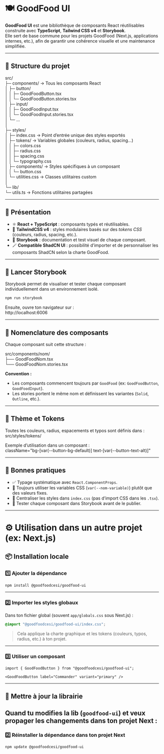 # 🍽️ GoodFood UI

**GoodFood UI** est une bibliothèque de composants React réutilisables construite avec **TypeScript**, **Tailwind CSS v4** et **Storybook**.  
Elle sert de base commune pour les projets GoodFood (Next.js, applications internes, etc.), afin de garantir une cohérence visuelle et une maintenance simplifiée.

---

## 🧰 Structure du projet

src/  
├─ components/              → Tous les composants React  
│  ├─ button/  
│  │  ├─ GoodFoodButton.tsx  
│  │  └─ GoodFoodButton.stories.tsx  
│  ├─ input/  
│  │  ├─ GoodFoodInput.tsx  
│  │  └─ GoodFoodInput.stories.tsx  
│  └─ ...  
│  
├─ styles/  
│  ├─ index.css             → Point d’entrée unique des styles exportés  
│  ├─ tokens/               → Variables globales (couleurs, radius, spacing...)  
│  │  ├─ colors.css  
│  │  ├─ radius.css  
│  │  ├─ spacing.css  
│  │  └─ typography.css  
│  ├─ components/           → Styles spécifiques à un composant  
│  │  └─ button.css  
│  └─ utilities.css         → Classes utilitaires custom  
│  
└─ lib/  
   └─ utils.ts              → Fonctions utilitaires partagées

---

## 🚀 Présentation

- ⚛️ **React + TypeScript** : composants typés et réutilisables.  
- 🎨 **TailwindCSS v4** : styles modulaires basés sur des *tokens CSS* (couleurs, radius, spacing, etc.).  
- 🧩 **Storybook** : documentation et test visuel de chaque composant.  
- 🪄 **Compatible ShadCN UI** : possibilité d’importer et de personnaliser les composants ShadCN selon la charte GoodFood.

---

## 🧪 Lancer Storybook

Storybook permet de visualiser et tester chaque composant individuellement dans un environnement isolé.

```BASH
npm run storybook
```

Ensuite, ouvre ton navigateur sur :  
http://localhost:6006

---

## 🧱 Nomenclature des composants

Chaque composant suit cette structure :

src/components/nom/  
├── GoodFoodNom.tsx  
└── GoodFoodNom.stories.tsx

**Convention :**
- Les composants commencent toujours par `GoodFood` (ex: `GoodFoodButton`, `GoodFoodInput`).  
- Les stories portent le même nom et définissent les variantes (`Solid`, `Outline`, etc.).

---

## 🎨 Thème et Tokens

Toutes les couleurs, radius, espacements et typos sont définis dans :  
src/styles/tokens/

Exemple d’utilisation dans un composant :  
className="bg-[var(--button-bg-default)] text-[var(--button-text-alt)]"

---

## 🧾 Bonnes pratiques

- ✅ Typage systématique avec `React.ComponentProps`.  
- 🎨 Toujours utiliser les variables CSS (`var(--nom-variable)`) plutôt que des valeurs fixes.  
- 🧱 Centraliser les styles dans `index.css` (pas d’import CSS dans les `.tsx`).  
- 🧩 Tester chaque composant dans Storybook avant de le publier.

---

# ⚙️ Utilisation dans un autre projet (ex: Next.js)

## 📦 Installation locale

### 1️⃣ Ajouter la dépendance

```BASH
npm install @goodfoodcesi/goodfood-ui
```


---

### 2️⃣ Importer les styles globaux

Dans ton fichier global (souvent `app/globals.css` sous Next.js) :

```CSS
@import "@goodfoodcesi/goodfood-ui/index.css";
```

> Cela applique la charte graphique et les tokens (couleurs, typos, radius, etc.) à ton projet.

---

### 3️⃣ Utiliser un composant

```JSX
import { GoodFoodButton } from "@goodfoodcesi/goodfood-ui";

<GoodFoodButton label="Commander" variant="primary" />

```

---

## 🔄 Mettre à jour la librairie

Quand tu modifies la lib (`goodfood-ui`) et veux propager les changements dans ton projet Next :
---

### 2️⃣ Réinstaller la dépendance dans ton projet Next

```BASH
npm update @goodfoodcesi/goodfood-ui
```
